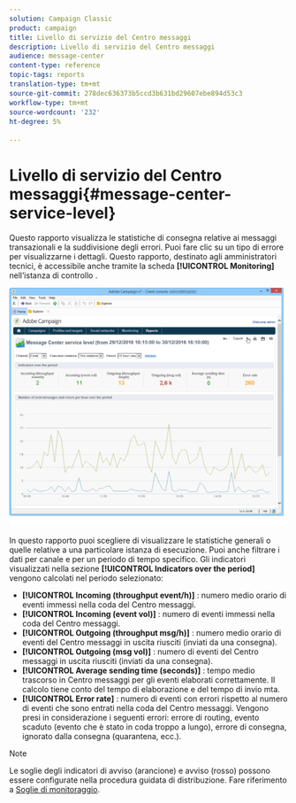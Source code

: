 ```yaml
---
solution: Campaign Classic
product: campaign
title: Livello di servizio del Centro messaggi
description: Livello di servizio del Centro messaggi
audience: message-center
content-type: reference
topic-tags: reports
translation-type: tm+mt
source-git-commit: 278dec636373b5ccd3b631bd29607ebe894d53c3
workflow-type: tm+mt
source-wordcount: '232'
ht-degree: 5%

---
```



# Livello di servizio del Centro messaggi{#message-center-service-level}

Questo rapporto visualizza le statistiche di consegna relative ai messaggi transazionali e la suddivisione degli errori. Puoi fare clic su un tipo di errore per visualizzarne i dettagli. Questo rapporto, destinato agli amministratori tecnici, è accessibile anche tramite la scheda **[!UICONTROL Monitoring]** nell’istanza di controllo .

![](assets/mc_reports_1.png)

In questo rapporto puoi scegliere di visualizzare le statistiche generali o quelle relative a una particolare istanza di esecuzione. Puoi anche filtrare i dati per canale e per un periodo di tempo specifico. Gli indicatori visualizzati nella sezione **[!UICONTROL Indicators over the period]** vengono calcolati nel periodo selezionato:

* **[!UICONTROL Incoming (throughput event/h)]** : numero medio orario di eventi immessi nella coda del Centro messaggi.
* **[!UICONTROL Incoming (event vol)]** : numero di eventi immessi nella coda del Centro messaggi.
* **[!UICONTROL Outgoing (throughput msg/h)]** : numero medio orario di eventi del Centro messaggi in uscita riusciti (inviati da una consegna).
* **[!UICONTROL Outgoing (msg vol)]** : numero di eventi del Centro messaggi in uscita riusciti (inviati da una consegna).
* **[!UICONTROL Average sending time (seconds)]** : tempo medio trascorso in Centro messaggi per gli eventi elaborati correttamente. Il calcolo tiene conto del tempo di elaborazione e del tempo di invio mta.
* **[!UICONTROL Error rate]** : numero di eventi con errori rispetto al numero di eventi che sono entrati nella coda del Centro messaggi. Vengono presi in considerazione i seguenti errori: errore di routing, evento scaduto (evento che è stato in coda troppo a lungo), errore di consegna, ignorato dalla consegna (quarantena, ecc.).

>[!NOTE]
>
>Le soglie degli indicatori di avviso (arancione) e avviso (rosso) possono essere configurate nella procedura guidata di distribuzione. Fare riferimento a [Soglie di monitoraggio](../../message-center/using/monitoring-thresholds.md).

